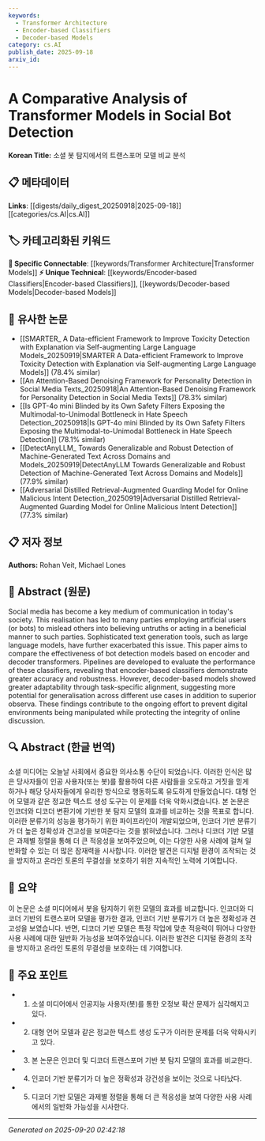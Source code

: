 ```yaml
---
keywords:
  - Transformer Architecture
  - Encoder-based Classifiers
  - Decoder-based Models
category: cs.AI
publish_date: 2025-09-18
arxiv_id:
---
```


<!-- KEYWORD_LINKING_METADATA:
{
  "processed_timestamp": "2025-09-22 22:42:01.146084",
  "vocabulary_version": "1.0",
  "selected_keywords": [
    "Transformer Architecture",
    "Encoder-based Classifiers",
    "Decoder-based Models"
  ],
  "rejected_keywords": [
    "Social Bot Detection",
    "Large Language Models"
  ],
  "similarity_scores": {
    "Transformer Architecture": 0.8,
    "Encoder-based Classifiers": 0.78,
    "Decoder-based Models": 0.77
  },
  "extraction_method": "AI_prompt_based",
  "budget_applied": true
}
-->

# A Comparative Analysis of Transformer Models in Social Bot Detection

**Korean Title:** 소셜 봇 탐지에서의 트랜스포머 모델 비교 분석

## 📋 메타데이터

**Links**: [[digests/daily_digest_20250918|2025-09-18]]     [[categories/cs.AI|cs.AI]]

## 🏷️ 카테고리화된 키워드
**🔗 Specific Connectable**: [[keywords/Transformer Architecture|Transformer Models]]
**⚡ Unique Technical**: [[keywords/Encoder-based Classifiers|Encoder-based Classifiers]], [[keywords/Decoder-based Models|Decoder-based Models]]

## 🔗 유사한 논문
- [[SMARTER_ A Data-efficient Framework to Improve Toxicity Detection with Explanation via Self-augmenting Large Language Models_20250919|SMARTER A Data-efficient Framework to Improve Toxicity Detection with Explanation via Self-augmenting Large Language Models]] (78.4% similar)
- [[An Attention-Based Denoising Framework for Personality Detection in Social Media Texts_20250918|An Attention-Based Denoising Framework for Personality Detection in Social Media Texts]] (78.3% similar)
- [[Is GPT-4o mini Blinded by its Own Safety Filters Exposing the Multimodal-to-Unimodal Bottleneck in Hate Speech Detection_20250918|Is GPT-4o mini Blinded by its Own Safety Filters Exposing the Multimodal-to-Unimodal Bottleneck in Hate Speech Detection]] (78.1% similar)
- [[DetectAnyLLM_ Towards Generalizable and Robust Detection of Machine-Generated Text Across Domains and Models_20250919|DetectAnyLLM Towards Generalizable and Robust Detection of Machine-Generated Text Across Domains and Models]] (77.9% similar)
- [[Adversarial Distilled Retrieval-Augmented Guarding Model for Online Malicious Intent Detection_20250919|Adversarial Distilled Retrieval-Augmented Guarding Model for Online Malicious Intent Detection]] (77.3% similar)

## 📋 저자 정보

**Authors:** Rohan Veit, Michael Lones

## 📄 Abstract (원문)

Social media has become a key medium of communication in today's society.
This realisation has led to many parties employing artificial users (or bots)
to mislead others into believing untruths or acting in a beneficial manner to
such parties. Sophisticated text generation tools, such as large language
models, have further exacerbated this issue. This paper aims to compare the
effectiveness of bot detection models based on encoder and decoder
transformers. Pipelines are developed to evaluate the performance of these
classifiers, revealing that encoder-based classifiers demonstrate greater
accuracy and robustness. However, decoder-based models showed greater
adaptability through task-specific alignment, suggesting more potential for
generalisation across different use cases in addition to superior observa.
These findings contribute to the ongoing effort to prevent digital environments
being manipulated while protecting the integrity of online discussion.

## 🔍 Abstract (한글 번역)

소셜 미디어는 오늘날 사회에서 중요한 의사소통 수단이 되었습니다. 이러한 인식은 많은 당사자들이 인공 사용자(또는 봇)를 활용하여 다른 사람들을 오도하고 거짓을 믿게 하거나 해당 당사자들에게 유리한 방식으로 행동하도록 유도하게 만들었습니다. 대형 언어 모델과 같은 정교한 텍스트 생성 도구는 이 문제를 더욱 악화시켰습니다. 본 논문은 인코더와 디코더 변환기에 기반한 봇 탐지 모델의 효과를 비교하는 것을 목표로 합니다. 이러한 분류기의 성능을 평가하기 위한 파이프라인이 개발되었으며, 인코더 기반 분류기가 더 높은 정확성과 견고성을 보여준다는 것을 밝혀냈습니다. 그러나 디코더 기반 모델은 과제별 정렬을 통해 더 큰 적응성을 보여주었으며, 이는 다양한 사용 사례에 걸쳐 일반화할 수 있는 더 많은 잠재력을 시사합니다. 이러한 발견은 디지털 환경이 조작되는 것을 방지하고 온라인 토론의 무결성을 보호하기 위한 지속적인 노력에 기여합니다.

## 📝 요약

이 논문은 소셜 미디어에서 봇을 탐지하기 위한 모델의 효과를 비교합니다. 인코더와 디코더 기반의 트랜스포머 모델을 평가한 결과, 인코더 기반 분류기가 더 높은 정확성과 견고성을 보였습니다. 반면, 디코더 기반 모델은 특정 작업에 맞춘 적응력이 뛰어나 다양한 사용 사례에 대한 일반화 가능성을 보여주었습니다. 이러한 발견은 디지털 환경의 조작을 방지하고 온라인 토론의 무결성을 보호하는 데 기여합니다.

## 🎯 주요 포인트

- 1. 소셜 미디어에서 인공지능 사용자(봇)를 통한 오정보 확산 문제가 심각해지고 있다.

- 2. 대형 언어 모델과 같은 정교한 텍스트 생성 도구가 이러한 문제를 더욱 악화시키고 있다.

- 3. 본 논문은 인코더 및 디코더 트랜스포머 기반 봇 탐지 모델의 효과를 비교한다.

- 4. 인코더 기반 분류기가 더 높은 정확성과 강건성을 보이는 것으로 나타났다.

- 5. 디코더 기반 모델은 과제별 정렬을 통해 더 큰 적응성을 보여 다양한 사용 사례에서의 일반화 가능성을 시사한다.

---

*Generated on 2025-09-20 02:42:18*
